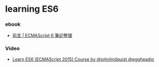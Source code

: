 # learning ES6

### ebook

* [前言 | ECMAScript 6 筆記整理](https://showwell0120.gitbooks.io/ecmascript-6-/content/)

### Video

* [Learn ES6 (ECMAScript 2015) Course by @johnlindquist @eggheadio](https://egghead.io/courses/learn-es6-ecmascript-2015)
